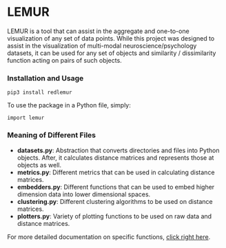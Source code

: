 # LEMUR

LEMUR is a tool that can assist in the aggregate and one-to-one visualization of any set of data points. While this project was designed to assist in the visualization of multi-modal neuroscience/psychology datasets, it can be used for any set of objects and similarity / dissimilarity function acting on pairs of such objects.

### Installation and Usage

```
pip3 install redlemur
```

To use the package in a Python file, simply:

```
import lemur
```

### Meaning of Different Files

- **datasets.py**: Abstraction that converts directories and files into Python objects. After, it calculates distance matrices and represents those at objects as well. 
- **metrics.py**: Different metrics that can be used in calculating distance matrices.
- **embedders.py**: Different functions that can be used to embed higher dimension data into lower dimensional spaces.
- **clustering.py**: Different clustering algorithms to be used on distance matrices.
- **plotters.py**: Variety of plotting functions to be used on raw data and distance matrices.


For more detailed documentation on specific functions, [click right here](https://neurodatadesign.github.io/lemur/pkg/).
